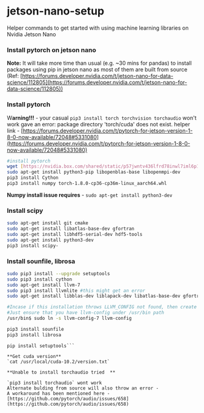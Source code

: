 # jetson-nano-setup
Helper commands to get started with using machine learning libraries on Nvidia Jetson Nano

### Install pytorch on jetson nano

**Note:** It will take more time than usual (e.g. ~30 mins for pandas) to install packages using pip in jetson nano as most of them are built from source (Ref: [https://forums.developer.nvidia.com/t/jetson-nano-for-data-science/112805](https://forums.developer.nvidia.com/t/jetson-nano-for-data-science/112805))

### Install pytorch

W**arning!!!** - your casual `pip3 install torch torchvision torchaudio` won't work gave an error: package directory 'torch/cuda' does not exist. 
helper link - [https://forums.developer.nvidia.com/t/pytorch-for-jetson-version-1-8-0-now-available/72048#5331080](https://forums.developer.nvidia.com/t/pytorch-for-jetson-version-1-8-0-now-available/72048#5331080)

```bash
#install pytorch 
wget [https://nvidia.box.com/shared/static/p57jwntv436lfrd78inwl7iml6p13fzh.whl](https://nvidia.box.com/shared/static/p57jwntv436lfrd78inwl7iml6p13fzh.whl) -O torch-1.8.0-cp36-cp36m-linux_aarch64.whl
sudo apt-get install python3-pip libopenblas-base libopenmpi-dev
pip3 install Cython
pip3 install numpy torch-1.8.0-cp36-cp36m-linux_aarch64.whl
```

**Numpy install issue requires** - `sudo apt-get install python3-dev`

### Install scipy

```bash
sudo apt-get install git cmake
sudo apt-get install libatlas-base-dev gfortran
sudo apt-get install libhdf5-serial-dev hdf5-tools
sudo apt-get install python3-dev
pip3 install scipy-
```

### Install sounfile, librosa

```bash
sudo pip3 install --upgrade setuptools
sudo pip3 install cython
sudo apt-get install llvm-7
sudo pip3 install llvmlite #this might get an error
sudo apt-get install libblas-dev liblapack-dev libatlas-base-dev gfortran

#Incase if this installation throws LLVM_CONFIG not found, then create the ln for the llvm-config-7 as below. 
#Just ensure that you have llvm-config under /usr/bin path
/usr/bin$ sudo ln -s llvm-config-7 llvm-config

pip3 install sounfile
pip3 install librosa

```

 
```pip uninstall setuptools
pip install setuptools```

**Get cuda version** 
`cat /usr/local/cuda-10.2/version.txt` 

**Unable to install torchaudio tried  **

`pip3 install torchaudio` wont work
Alternate bulding from source will also throw an error - 
A workaround has been mentioned here - [https://github.com/pytorch/audio/issues/658](https://github.com/pytorch/audio/issues/658)
